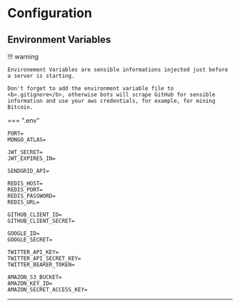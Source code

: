 # Configuration

## Environment Variables

!!! warning

    Environement Variables are sensible informations injected just before a server is starting.

    Don't forget to add the environment variable file to <b>.gitignore</b>, otherwise bots will scrape GitHub for sensible information and use your aws credentials, for example, for mining Bitcoin.

=== ".env"

```
PORT=
MONGO_ATLAS=

JWT_SECRET=
JWT_EXPIRES_IN=

SENDGRID_API=

REDIS_HOST=
REDIS_PORT=
REDIS_PASSWORD=
REDIS_URL=

GITHUB_CLIENT_ID=
GITHUB_CLIENT_SECRET=

GOOGLE_ID=
GOOGLE_SECRET=

TWITTER_API_KEY=
TWITTER_API_SECRET_KEY=
TWITTER_BEARER_TOKEN=

AMAZON_S3_BUCKET=
AMAZON_KEY_ID=
AMAZON_SECRET_ACCESS_KEY=
```

<hr/>
